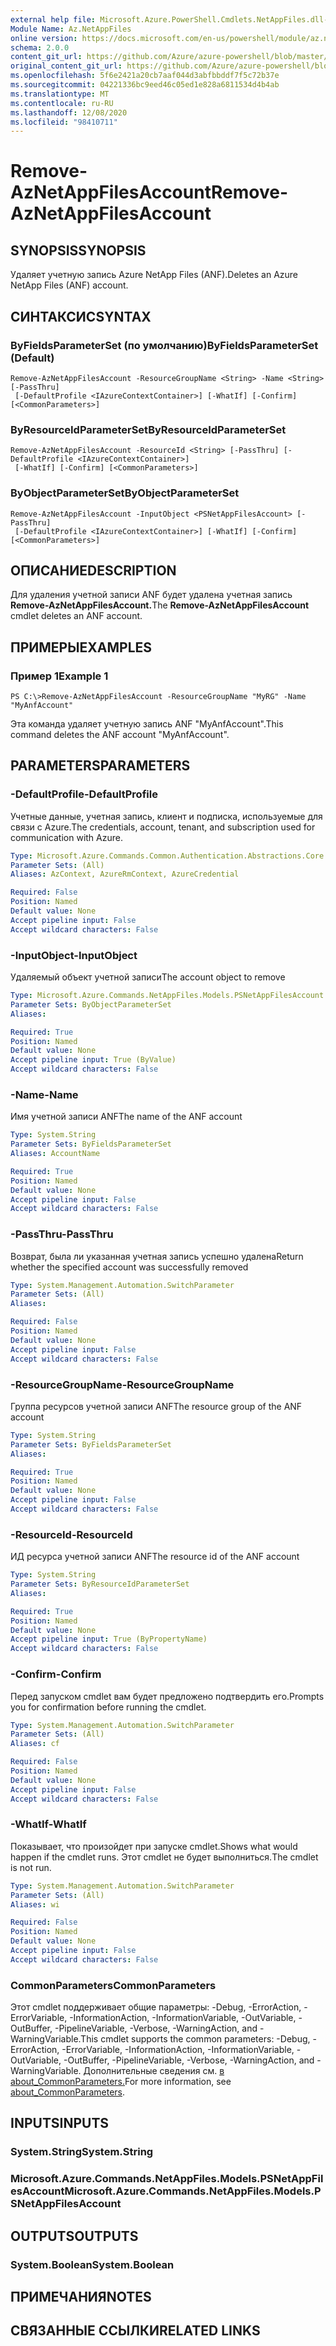```yaml
---
external help file: Microsoft.Azure.PowerShell.Cmdlets.NetAppFiles.dll-Help.xml
Module Name: Az.NetAppFiles
online version: https://docs.microsoft.com/en-us/powershell/module/az.netappfiles/remove-aznetappfilesaccount
schema: 2.0.0
content_git_url: https://github.com/Azure/azure-powershell/blob/master/src/NetAppFiles/NetAppFiles/help/Remove-AzNetAppFilesAccount.md
original_content_git_url: https://github.com/Azure/azure-powershell/blob/master/src/NetAppFiles/NetAppFiles/help/Remove-AzNetAppFilesAccount.md
ms.openlocfilehash: 5f6e2421a20cb7aaf044d3abfbbddf7f5c72b37e
ms.sourcegitcommit: 04221336bc9eed46c05ed1e828a6811534d4b4ab
ms.translationtype: MT
ms.contentlocale: ru-RU
ms.lasthandoff: 12/08/2020
ms.locfileid: "98410711"
---
```

# <span data-ttu-id="3728c-101">Remove-AzNetAppFilesAccount</span><span class="sxs-lookup"><span data-stu-id="3728c-101">Remove-AzNetAppFilesAccount</span></span>

## <span data-ttu-id="3728c-102">SYNOPSIS</span><span class="sxs-lookup"><span data-stu-id="3728c-102">SYNOPSIS</span></span>
<span data-ttu-id="3728c-103">Удаляет учетную запись Azure NetApp Files (ANF).</span><span class="sxs-lookup"><span data-stu-id="3728c-103">Deletes an Azure NetApp Files (ANF) account.</span></span>

## <span data-ttu-id="3728c-104">СИНТАКСИС</span><span class="sxs-lookup"><span data-stu-id="3728c-104">SYNTAX</span></span>

### <span data-ttu-id="3728c-105">ByFieldsParameterSet (по умолчанию)</span><span class="sxs-lookup"><span data-stu-id="3728c-105">ByFieldsParameterSet (Default)</span></span>
```
Remove-AzNetAppFilesAccount -ResourceGroupName <String> -Name <String> [-PassThru]
 [-DefaultProfile <IAzureContextContainer>] [-WhatIf] [-Confirm] [<CommonParameters>]
```

### <span data-ttu-id="3728c-106">ByResourceIdParameterSet</span><span class="sxs-lookup"><span data-stu-id="3728c-106">ByResourceIdParameterSet</span></span>
```
Remove-AzNetAppFilesAccount -ResourceId <String> [-PassThru] [-DefaultProfile <IAzureContextContainer>]
 [-WhatIf] [-Confirm] [<CommonParameters>]
```

### <span data-ttu-id="3728c-107">ByObjectParameterSet</span><span class="sxs-lookup"><span data-stu-id="3728c-107">ByObjectParameterSet</span></span>
```
Remove-AzNetAppFilesAccount -InputObject <PSNetAppFilesAccount> [-PassThru]
 [-DefaultProfile <IAzureContextContainer>] [-WhatIf] [-Confirm] [<CommonParameters>]
```

## <span data-ttu-id="3728c-108">ОПИСАНИЕ</span><span class="sxs-lookup"><span data-stu-id="3728c-108">DESCRIPTION</span></span>
<span data-ttu-id="3728c-109">Для удаления учетной записи ANF будет удалена учетная запись **Remove-AzNetAppFilesAccount.**</span><span class="sxs-lookup"><span data-stu-id="3728c-109">The **Remove-AzNetAppFilesAccount** cmdlet deletes an ANF account.</span></span>

## <span data-ttu-id="3728c-110">ПРИМЕРЫ</span><span class="sxs-lookup"><span data-stu-id="3728c-110">EXAMPLES</span></span>

### <span data-ttu-id="3728c-111">Пример 1</span><span class="sxs-lookup"><span data-stu-id="3728c-111">Example 1</span></span>
```
PS C:\>Remove-AzNetAppFilesAccount -ResourceGroupName "MyRG" -Name "MyAnfAccount"
```

<span data-ttu-id="3728c-112">Эта команда удаляет учетную запись ANF "MyAnfAccount".</span><span class="sxs-lookup"><span data-stu-id="3728c-112">This command deletes the ANF account "MyAnfAccount".</span></span>

## <span data-ttu-id="3728c-113">PARAMETERS</span><span class="sxs-lookup"><span data-stu-id="3728c-113">PARAMETERS</span></span>

### <span data-ttu-id="3728c-114">-DefaultProfile</span><span class="sxs-lookup"><span data-stu-id="3728c-114">-DefaultProfile</span></span>
<span data-ttu-id="3728c-115">Учетные данные, учетная запись, клиент и подписка, используемые для связи с Azure.</span><span class="sxs-lookup"><span data-stu-id="3728c-115">The credentials, account, tenant, and subscription used for communication with Azure.</span></span>

```yaml
Type: Microsoft.Azure.Commands.Common.Authentication.Abstractions.Core.IAzureContextContainer
Parameter Sets: (All)
Aliases: AzContext, AzureRmContext, AzureCredential

Required: False
Position: Named
Default value: None
Accept pipeline input: False
Accept wildcard characters: False
```

### <span data-ttu-id="3728c-116">-InputObject</span><span class="sxs-lookup"><span data-stu-id="3728c-116">-InputObject</span></span>
<span data-ttu-id="3728c-117">Удаляемый объект учетной записи</span><span class="sxs-lookup"><span data-stu-id="3728c-117">The account object to remove</span></span>

```yaml
Type: Microsoft.Azure.Commands.NetAppFiles.Models.PSNetAppFilesAccount
Parameter Sets: ByObjectParameterSet
Aliases:

Required: True
Position: Named
Default value: None
Accept pipeline input: True (ByValue)
Accept wildcard characters: False
```

### <span data-ttu-id="3728c-118">-Name</span><span class="sxs-lookup"><span data-stu-id="3728c-118">-Name</span></span>
<span data-ttu-id="3728c-119">Имя учетной записи ANF</span><span class="sxs-lookup"><span data-stu-id="3728c-119">The name of the ANF account</span></span>

```yaml
Type: System.String
Parameter Sets: ByFieldsParameterSet
Aliases: AccountName

Required: True
Position: Named
Default value: None
Accept pipeline input: False
Accept wildcard characters: False
```

### <span data-ttu-id="3728c-120">-PassThru</span><span class="sxs-lookup"><span data-stu-id="3728c-120">-PassThru</span></span>
<span data-ttu-id="3728c-121">Возврат, была ли указанная учетная запись успешно удалена</span><span class="sxs-lookup"><span data-stu-id="3728c-121">Return whether the specified account was successfully removed</span></span>

```yaml
Type: System.Management.Automation.SwitchParameter
Parameter Sets: (All)
Aliases:

Required: False
Position: Named
Default value: None
Accept pipeline input: False
Accept wildcard characters: False
```

### <span data-ttu-id="3728c-122">-ResourceGroupName</span><span class="sxs-lookup"><span data-stu-id="3728c-122">-ResourceGroupName</span></span>
<span data-ttu-id="3728c-123">Группа ресурсов учетной записи ANF</span><span class="sxs-lookup"><span data-stu-id="3728c-123">The resource group of the ANF account</span></span>

```yaml
Type: System.String
Parameter Sets: ByFieldsParameterSet
Aliases:

Required: True
Position: Named
Default value: None
Accept pipeline input: False
Accept wildcard characters: False
```

### <span data-ttu-id="3728c-124">-ResourceId</span><span class="sxs-lookup"><span data-stu-id="3728c-124">-ResourceId</span></span>
<span data-ttu-id="3728c-125">ИД ресурса учетной записи ANF</span><span class="sxs-lookup"><span data-stu-id="3728c-125">The resource id of the ANF account</span></span>

```yaml
Type: System.String
Parameter Sets: ByResourceIdParameterSet
Aliases:

Required: True
Position: Named
Default value: None
Accept pipeline input: True (ByPropertyName)
Accept wildcard characters: False
```

### <span data-ttu-id="3728c-126">-Confirm</span><span class="sxs-lookup"><span data-stu-id="3728c-126">-Confirm</span></span>
<span data-ttu-id="3728c-127">Перед запуском cmdlet вам будет предложено подтвердить его.</span><span class="sxs-lookup"><span data-stu-id="3728c-127">Prompts you for confirmation before running the cmdlet.</span></span>

```yaml
Type: System.Management.Automation.SwitchParameter
Parameter Sets: (All)
Aliases: cf

Required: False
Position: Named
Default value: None
Accept pipeline input: False
Accept wildcard characters: False
```

### <span data-ttu-id="3728c-128">-WhatIf</span><span class="sxs-lookup"><span data-stu-id="3728c-128">-WhatIf</span></span>
<span data-ttu-id="3728c-129">Показывает, что произойдет при запуске cmdlet.</span><span class="sxs-lookup"><span data-stu-id="3728c-129">Shows what would happen if the cmdlet runs.</span></span>
<span data-ttu-id="3728c-130">Этот cmdlet не будет выполниться.</span><span class="sxs-lookup"><span data-stu-id="3728c-130">The cmdlet is not run.</span></span>

```yaml
Type: System.Management.Automation.SwitchParameter
Parameter Sets: (All)
Aliases: wi

Required: False
Position: Named
Default value: None
Accept pipeline input: False
Accept wildcard characters: False
```

### <span data-ttu-id="3728c-131">CommonParameters</span><span class="sxs-lookup"><span data-stu-id="3728c-131">CommonParameters</span></span>
<span data-ttu-id="3728c-132">Этот cmdlet поддерживает общие параметры: -Debug, -ErrorAction, -ErrorVariable, -InformationAction, -InformationVariable, -OutVariable, -OutBuffer, -PipelineVariable, -Verbose, -WarningAction, and -WarningVariable.</span><span class="sxs-lookup"><span data-stu-id="3728c-132">This cmdlet supports the common parameters: -Debug, -ErrorAction, -ErrorVariable, -InformationAction, -InformationVariable, -OutVariable, -OutBuffer, -PipelineVariable, -Verbose, -WarningAction, and -WarningVariable.</span></span> <span data-ttu-id="3728c-133">Дополнительные сведения см. [в about_CommonParameters.](http://go.microsoft.com/fwlink/?LinkID=113216)</span><span class="sxs-lookup"><span data-stu-id="3728c-133">For more information, see [about_CommonParameters](http://go.microsoft.com/fwlink/?LinkID=113216).</span></span>

## <span data-ttu-id="3728c-134">INPUTS</span><span class="sxs-lookup"><span data-stu-id="3728c-134">INPUTS</span></span>

### <span data-ttu-id="3728c-135">System.String</span><span class="sxs-lookup"><span data-stu-id="3728c-135">System.String</span></span>

### <span data-ttu-id="3728c-136">Microsoft.Azure.Commands.NetAppFiles.Models.PSNetAppFilesAccount</span><span class="sxs-lookup"><span data-stu-id="3728c-136">Microsoft.Azure.Commands.NetAppFiles.Models.PSNetAppFilesAccount</span></span>

## <span data-ttu-id="3728c-137">OUTPUTS</span><span class="sxs-lookup"><span data-stu-id="3728c-137">OUTPUTS</span></span>

### <span data-ttu-id="3728c-138">System.Boolean</span><span class="sxs-lookup"><span data-stu-id="3728c-138">System.Boolean</span></span>

## <span data-ttu-id="3728c-139">ПРИМЕЧАНИЯ</span><span class="sxs-lookup"><span data-stu-id="3728c-139">NOTES</span></span>

## <span data-ttu-id="3728c-140">СВЯЗАННЫЕ ССЫЛКИ</span><span class="sxs-lookup"><span data-stu-id="3728c-140">RELATED LINKS</span></span>
